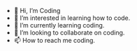 - 👋 Hi, I’m Coding
- 👀 I’m interested in learning how to code.
- 🌱 I’m currently learning coding.
- 💞️ I’m looking to collaborate on coding.
- 📫 How to reach me coding.

<!---
Krispyfam/Krispyfam is a ✨ special ✨ repository because its `README.md` (this file) appears on your GitHub profile.
You can click the Preview link to take a look at your changes.
--->
